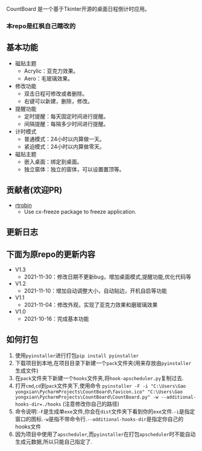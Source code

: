 CountBoard 是一个基于Tkinter开源的桌面日程倒计时应用。 
### 本repo是红枫自己瞎改的 ###

## 基本功能 


* 磁贴主题
   * Acrylic：亚克力效果。    
   * Aero：毛玻璃效果。
* 修改功能  
    * 双击日程可修改或者删除。
    * 右键可以新建，删除，修改。
* 提醒功能  
    * 定时提醒：每天固定时间进行提醒。
    * 间隔提醒：每隔多少时间进行提醒。
* 计时模式
   * 普通模式：24小时以内算做一天。    
   * 紧迫模式：24小时以内算做零天。
* 磁贴主题
   * 嵌入桌面：绑定到桌面。    
   * 独立窗体：独立的窗体，可以设置置顶等。      


## 贡献者(欢迎PR)
* [rtrobin](https://github.com/rtrobin)
   * Use cx-freeze package to freeze application.

## 更新日志
下面为原repo的更新内容
------------
* V1.3
   * 2021-11-30：修改日期不更新bug，增加桌面模式,提醒功能,优化代码等
* V1.2
   * 2021-11-10：增加自动调整大小，自动贴边，开机自启等功能
* V1.1
   * 2021-11-04：修改外观，实现了亚克力效果和磨玻璃效果
* V1.0
   * 2021-10-16：完成基本功能

## 如何打包
1. 使用`pyinstaller`进行打包`pip install pyinstaller`
2. 下载项目到本地,在项目目录下新建一个`pack`文件夹(用来存放由`pyinstaller`生成文件)
3. 在`pack`文件夹下新建一个`hooks`文件夹,将`hook-apscheduler.py`复制过去.
4. 打开`cmd`,`cd`到`pack`文件夹下,使用命令 `pyinstaller -F -i "C:\Users\Gao yongxian\PycharmProjects\CountBoard\favicon.ico" "C:\Users\Gao yongxian\PycharmProjects\CountBoard\CountBoard.py" -w --additional-hooks-dir=./hooks` (注意修改你自己的路径)
5. 命令说明:`-F`是生成单`exe`文件,你会在`dist`文件夹下看到你的`exe`文件.`-i`是指定窗口的图标.`-w`是指不带命令行.`--additional-hooks-dir`是指定你自己的hooks文件
6. 因为项目中使用了`apscheduler`,而`pyinstaller`在打包`apscheduler`时不能自动生成元数据,所以只能自己指定了.
